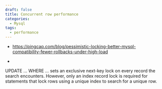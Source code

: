 ```yaml
---
draft: false
title: Concurrent row performance
categories:
  - Mysql
tags:
  - performance
---
```


- https://pingcap.com/blog/pessimistic-locking-better-mysql-compatibility-fewer-rollbacks-under-high-load


- 
UPDATE ... WHERE ... sets an exclusive next-key lock on every record the search encounters. However, only an index record lock is required for statements that lock rows using a unique index to search for a unique row.




